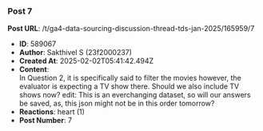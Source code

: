 ### Post 7
**Post URL**: /t/ga4-data-sourcing-discussion-thread-tds-jan-2025/165959/7
- **ID**: 589067
- **Author**: Sakthivel S (23f2000237)
- **Created At**: 2025-02-02T05:41:42.494Z
- **Content**:  
  In Question 2, it is specifically said to filter the movies however, the evaluator is expecting a TV show there. Should we also include TV shows now?
edit:  This is an everchanging dataset, so will our answers be saved, as, this json might not be in this order tomorrow?
- **Reactions**: heart (1)
- **Post Number**: 7

